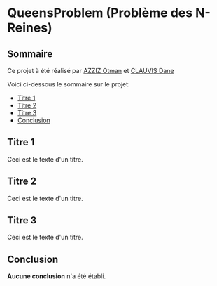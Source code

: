 # QueensProblem (Problème des N-Reines)

## Sommaire

Ce projet à été réalisé par [AZZIZ Otman](https://github.com/otmanazziz) et [CLAUVIS Dane](https://github.com/DaneClauvis)

Voici ci-dessous le sommaire sur le projet:
- [Titre 1](https://github.com/otmanazziz/queens-problem#Titre-1)
- [Titre 2](https://github.com/otmanazziz/queens-problem#Titre-2)
- [Titre 3](https://github.com/otmanazziz/queens-problem#Titre-3)
- [Conclusion](https://github.com/otmanazziz/queens-problem#Conclusion)

## Titre 1

Ceci est le texte d'un titre.

## Titre 2

Ceci est le texte d'un titre.

## Titre 3

Ceci est le texte d'un titre.

## Conclusion

**Aucune conclusion** n'a été établi.